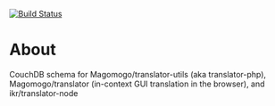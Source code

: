 [![Build Status](https://secure.travis-ci.org/ikr/translator-couch.png)](http://travis-ci.org/ikr/translator-couch)

# About

CouchDB schema for Magomogo/translator-utils (aka translator-php), Magomogo/translator (in-context
GUI translation in the browser), and ikr/translator-node
